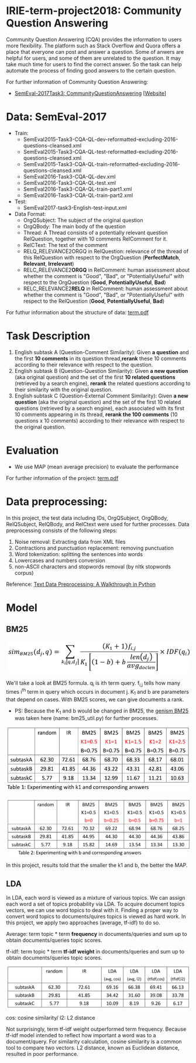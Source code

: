 # IRIE-term-project2018: Community Question Answering


Community Question Answering (CQA) provides the information to users more flexibility. The platform such as Stack Overflow and Quora offers a place that everyone can post and answer a question. Some of anwers are helpful for users, and some of them are unrelated to the question. It may take much time for users to find the correct answer. So the task can help automate the process of finding good answers to the certain question.

For further information of Community Question Answering:
 - [SemEval-2017Task3: CommunityQuestionAnswering](https://www.aclweb.org/anthology/S17-2003.pdf) [[Website](http://alt.qcri.org/semeval2017/task3/)]

# Data: SemEval-2017
 * Train:
    * SemEval2015-Task3-CQA-QL-dev-reformatted-excluding-2016-questions-cleansed.xml
    * SemEval2015-Task3-CQA-QL-test-reformatted-excluding-2016-questions-cleansed.xml
    * SemEval2015-Task3-CQA-QL-train-reformatted-excluding-2016-questions-cleansed.xml
    * SemEval2016-Task3-CQA-QL-dev.xml
    * SemEval2016-Task3-CQA-QL-test.xml
    * SemEval2016-Task3-CQA-QL-train-part1.xml
    * SemEval2016-Task3-CQA-QL-train-part2.xml
 * Test: 
     * SemEval2017-task3-English-test-input.xml
 * Data Format:
    * OrgQSubject: The subject of the original question
    * OrgQBody: The main body of the question
    * Thread: A Thread consists of a potentially relevant question RelQuestion, together with 10 comments RelComment for it.
    * RelCText: The text of the comment
    * RELQ_RELEVANCE2ORGQ in RelQuestion:  relevance of the thread of this RelQuestion with respect to the OrgQuestion (**PerfectMatch**, **Relevant**, **Irrelevant**)
    * RELC_RELEVANCE2**ORGQ** in RelComment:  human assessment about whether the comment is "Good", "Bad", or "PotentiallyUseful" with respect to the OrgQuestion (**Good**, **PotentiallyUseful**, **Bad**)
    * RELC_RELEVANCE2**RELQ** in RelComment: human assessment about whether the comment is "Good", "Bad", or "PotentiallyUseful" with respect to the RelQuestion (**Good**, **PotentiallyUseful**, **Bad**)

For futhur information about the structure of data: [term.pdf](https://github.com/lilinmail0523/IRIE-term-project2018/blob/master/term.pdf)

# Task Description
 1. English subtask A (Question-Comment Similarity): 
Given **a question** and the first **10 comments** in its question thread,**rerank** these 10 comments according to their relevance with respect to the question.
 2. English subtask B (Question-Question Similarity):
Given **a new question** (aka original question) and the set of the first **10 related questions** (retrieved by a search engine), **rerank** the related questions according to their similarity with the original question.
3. English subtask C (Question-External Comment Similarity):
Given **a new question** (aka the original question) and the set of the first 10 related questions (retrieved by a search engine), each associated with its first 10 comments appearing in its thread, **rerank the 100 comments** (10 questions x 10 comments) according to their relevance with respect to the original question.

# Evaluation
 *  We use MAP (mean average precision) to evaluate the performance

For further information of the project: [term.pdf](https://github.com/lilinmail0523/IRIE-term-project2018/blob/master/term.pdf)


# Data preprocessing:

In this project, the test data including IDs, OrgQSubject, OrgQBody, RelQSubject, RelQBody, and RelCtext were used for further processes. Data preprocessing consists of the following steps:
1. Noise removal: Extracting data from XML files
2. Contractions and punctuation replacement: removing punctuation
3. Word tokenization: splitting the sentences into words
4. Lowercases and numbers conversion
5. non-ASCII characters and stopwords removal (by nltk stopwords corpus)

Reference: [Text Data Preprocessing: A Walkthrough in Python](https://www.kdnuggets.com/2018/03/text-data-preprocessing-walkthrough-python.html)

# Model

## BM25

![BM25 formula](https://github.com/lilinmail0523/IRIE-term-project2018/blob/master/image/BM25.png)

We'll take a look at BM25 formula. q<sub>i</sub> is ith term query. f<sub>i,j</sub> tells how many times i<sup>th</sup> term in query which occurs in document j. K<sub>1</sub> and b are parameters that depend on cases. With BM25 scores, we can give documents a rank.

* PS: Because the K<sub>1</sub> and b would be changed in BM25, the [genism BM25](https://github.com/RaRe-Technologies/gensim/blob/develop/gensim/summarization/bm25.py) was taken here (name: bm25_util.py) for further processes.  

![BM25 result K1](https://github.com/lilinmail0523/IRIE-term-project2018/blob/master/image/BM25ResultK1.png)

![BM25 result b](https://github.com/lilinmail0523/IRIE-term-project2018/blob/master/image/BM25Resultb.png)

 In this project, results told that the smaller the k1 and b, the better the MAP.


## LDA
In LDA, each word is viewed as a mixture of various topics. We can assign each word a set of topics probability via LDA. To acquire document topics vectors, we can use word topics to deal with it. Finding a proper way to convert word topics to documents/quires topics is viewed as hard work. In this project, we apply two approaches (average, tf-idf) to do so.

Average: term topic * term **frequency** in documents/queries and sum up to obtain documents/queries topic scores.

tf-idf: term topic * term **tf-idf weight** in documents/queries and sum up to obtain documents/queries topic scores.

![LDA result b](https://github.com/lilinmail0523/IRIE-term-project2018/blob/master/image/LDAResult.png)

cos: cosine similarity/ l2: L2 distance

Not surprisingly, term tf-idf weight outperformed term frequency. Because tf-idf model intended to reflect how important a word was to a document/query. For similarity calculation, cosine similarity is a common tool to compare two vectors. L2 distance, known as Euclidean distance, resulted in poor performance.  
